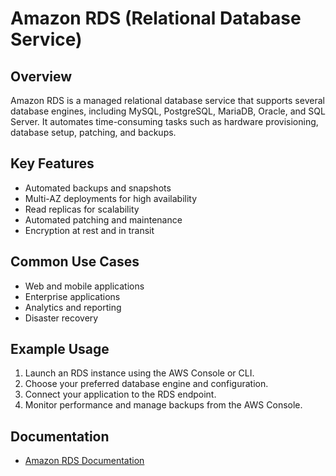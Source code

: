 # Amazon RDS (Relational Database Service)

## Overview
Amazon RDS is a managed relational database service that supports several database engines, including MySQL, PostgreSQL, MariaDB, Oracle, and SQL Server. It automates time-consuming tasks such as hardware provisioning, database setup, patching, and backups.

## Key Features
- Automated backups and snapshots
- Multi-AZ deployments for high availability
- Read replicas for scalability
- Automated patching and maintenance
- Encryption at rest and in transit

## Common Use Cases
- Web and mobile applications
- Enterprise applications
- Analytics and reporting
- Disaster recovery

## Example Usage
1. Launch an RDS instance using the AWS Console or CLI.
2. Choose your preferred database engine and configuration.
3. Connect your application to the RDS endpoint.
4. Monitor performance and manage backups from the AWS Console.

## Documentation
- [Amazon RDS Documentation](https://docs.aws.amazon.com/rds/)

